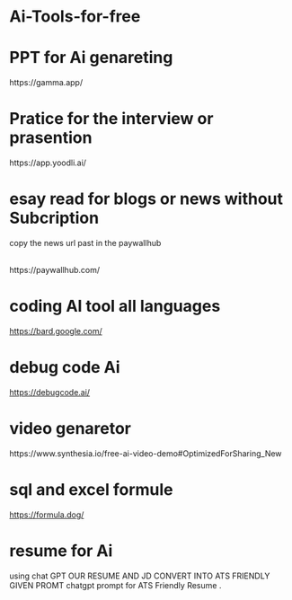 # Ai-Tools-for-free

  <h1>PPT for Ai genareting </h1>
  https://gamma.app/
  
 <h1>Pratice for the interview  or prasention</h1>
 https://app.yoodli.ai/

<h1>esay read for blogs or news without Subcription  </h1>
<p>copy the news url past in the paywallhub</p>
<br>
<b></b>https://paywallhub.com/

<h1>coding AI tool all languages</h1>

https://bard.google.com/

<h1>debug code Ai </h1>

https://debugcode.ai/

<h1>video genaretor</h1>
https://www.synthesia.io/free-ai-video-demo#OptimizedForSharing_New

<h1>sql and excel formule</h1>

https://formula.dog/

<h1>resume for Ai</h1>
using chat GPT  OUR RESUME AND JD CONVERT INTO ATS FRIENDLY GIVEN PROMT 
chatgpt prompt for ATS Friendly Resume .

